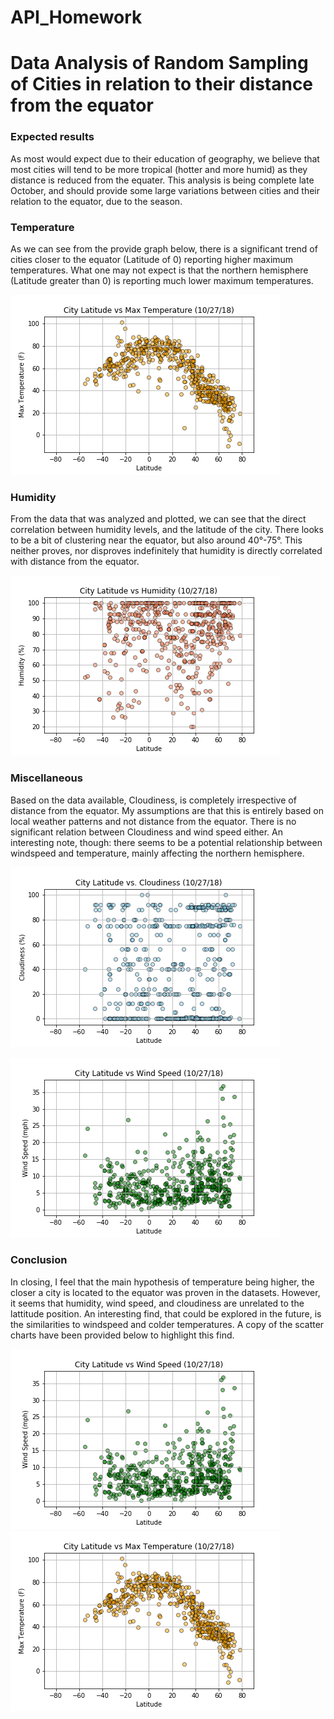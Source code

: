 # API_Homework

<h1> Data Analysis of Random Sampling of Cities in relation to their distance from the equator</h1>

<h3> Expected results</h3>
<p>As most would expect due to their education of geography, we believe that most cities will tend to be more tropical (hotter and more humid) as they distance is reduced from the equater. This analysis is being complete late October, and should provide some large variations between cities and their relation to the equator, due to the season.</p>

<h3>Temperature</h3>
<p>As we can see from the provide graph below, there is a significant trend of cities closer to the equator (Latitude of 0) reporting higher maximum temperatures. What one may not expect is that the northern hemisphere (Latitude greater than 0) is reporting much lower maximum temperatures.</p>

![](Notebook/LatVsTemp.png)

<h3>Humidity</h3>
<p>From the data that was analyzed and plotted, we can see that the direct correlation between humidity levels, and the latitude of the city.  There looks to be a bit of clustering near the equator, but also around 40&deg;-75&deg;. This neither proves, nor disproves indefinitely that humidity is directly correlated with distance from the equator.</p>

![](Notebook/LatVsHumid.png)

<h3>Miscellaneous</h3>
<p>Based on the data available, Cloudiness, is completely irrespective of distance from the equator. My assumptions are that this is entirely based on local weather patterns and not distance from the equator.  There is no significant relation between Cloudiness and wind speed either.  An interesting note, though: there seems to be a potential relationship between windspeed and temperature, mainly affecting the northern hemisphere.</p>

![](Notebook/LatVsCloud.png)

![](Notebook/LatVsWind.png)

<h3>Conclusion</h3>
<p>In closing, I feel that the main hypothesis of temperature being higher, the closer a city is located to the equator was proven in the datasets. However, it seems that humidity, wind speed, and cloudiness are unrelated to the lattitude position.  An interesting find, that could be explored in the future, is the similarities to windspeed and colder temperatures. A copy of the scatter charts have been provided below to highlight this find.</p>

![](Notebook/LatVsWind.png)
![](Notebook/LatVsTemp.png) 
